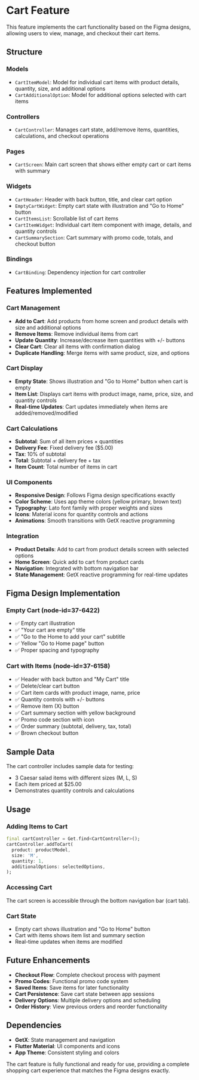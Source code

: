 # Cart Feature

This feature implements the cart functionality based on the Figma designs, allowing users to view, manage, and checkout their cart items.

## Structure

### Models
- `CartItemModel`: Model for individual cart items with product details, quantity, size, and additional options
- `CartAdditionalOption`: Model for additional options selected with cart items

### Controllers
- `CartController`: Manages cart state, add/remove items, quantities, calculations, and checkout operations

### Pages
- `CartScreen`: Main cart screen that shows either empty cart or cart items with summary

### Widgets
- `CartHeader`: Header with back button, title, and clear cart option
- `EmptyCartWidget`: Empty cart state with illustration and "Go to Home" button
- `CartItemsList`: Scrollable list of cart items
- `CartItemWidget`: Individual cart item component with image, details, and quantity controls
- `CartSummarySection`: Cart summary with promo code, totals, and checkout button

### Bindings
- `CartBinding`: Dependency injection for cart controller

## Features Implemented

### Cart Management
- **Add to Cart**: Add products from home screen and product details with size and additional options
- **Remove Items**: Remove individual items from cart
- **Update Quantity**: Increase/decrease item quantities with +/- buttons
- **Clear Cart**: Clear all items with confirmation dialog
- **Duplicate Handling**: Merge items with same product, size, and options

### Cart Display
- **Empty State**: Shows illustration and "Go to Home" button when cart is empty
- **Item List**: Displays cart items with product image, name, price, size, and quantity controls
- **Real-time Updates**: Cart updates immediately when items are added/removed/modified

### Cart Calculations
- **Subtotal**: Sum of all item prices × quantities
- **Delivery Fee**: Fixed delivery fee ($5.00)
- **Tax**: 10% of subtotal
- **Total**: Subtotal + delivery fee + tax
- **Item Count**: Total number of items in cart

### UI Components
- **Responsive Design**: Follows Figma design specifications exactly
- **Color Scheme**: Uses app theme colors (yellow primary, brown text)
- **Typography**: Lato font family with proper weights and sizes
- **Icons**: Material icons for quantity controls and actions
- **Animations**: Smooth transitions with GetX reactive programming

### Integration
- **Product Details**: Add to cart from product details screen with selected options
- **Home Screen**: Quick add to cart from product cards
- **Navigation**: Integrated with bottom navigation bar
- **State Management**: GetX reactive programming for real-time updates

## Figma Design Implementation

### Empty Cart (node-id=37-6422)
- ✅ Empty cart illustration
- ✅ "Your cart are empty" title
- ✅ "Go to the Home to add your cart" subtitle
- ✅ Yellow "Go to Home page" button
- ✅ Proper spacing and typography

### Cart with Items (node-id=37-6158)
- ✅ Header with back button and "My Cart" title
- ✅ Delete/clear cart button
- ✅ Cart item cards with product image, name, price
- ✅ Quantity controls with +/- buttons
- ✅ Remove item (X) button
- ✅ Cart summary section with yellow background
- ✅ Promo code section with icon
- ✅ Order summary (subtotal, delivery, tax, total)
- ✅ Brown checkout button

## Sample Data

The cart controller includes sample data for testing:
- 3 Caesar salad items with different sizes (M, L, S)
- Each item priced at $25.00
- Demonstrates quantity controls and calculations

## Usage

### Adding Items to Cart
```dart
final cartController = Get.find<CartController>();
cartController.addToCart(
  product: productModel,
  size: 'M',
  quantity: 1,
  additionalOptions: selectedOptions,
);
```

### Accessing Cart
The cart screen is accessible through the bottom navigation bar (cart tab).

### Cart State
- Empty cart shows illustration and "Go to Home" button
- Cart with items shows item list and summary section
- Real-time updates when items are modified

## Future Enhancements

- **Checkout Flow**: Complete checkout process with payment
- **Promo Codes**: Functional promo code system
- **Saved Items**: Save items for later functionality
- **Cart Persistence**: Save cart state between app sessions
- **Delivery Options**: Multiple delivery options and scheduling
- **Order History**: View previous orders and reorder functionality

## Dependencies

- **GetX**: State management and navigation
- **Flutter Material**: UI components and icons
- **App Theme**: Consistent styling and colors

The cart feature is fully functional and ready for use, providing a complete shopping cart experience that matches the Figma designs exactly.
